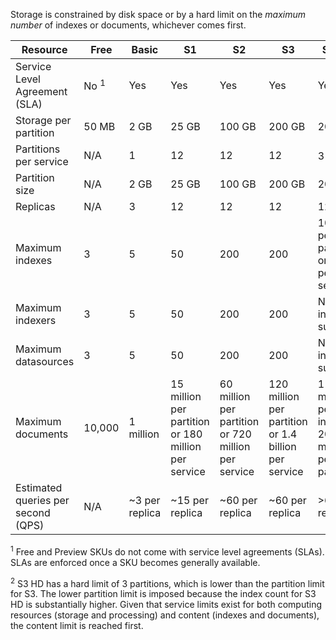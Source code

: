 Storage is constrained by disk space or by a hard limit on the *maximum number* of indexes or documents, whichever comes first.

| Resource | Free | Basic | S1 | S2 | S3 | S3 HD |
| --- | --- | --- | --- | --- | --- | --- |
| Service Level Agreement (SLA) |No <sup>1</sup> |Yes |Yes |Yes |Yes |Yes |
| Storage per partition |50 MB |2 GB |25 GB |100 GB |200 GB |200 GB |
| Partitions per service |N/A |1 |12 |12 |12 |3 <sup>2</sup> |
| Partition size |N/A |2 GB |25 GB |100 GB |200 GB |200 GB |
| Replicas |N/A |3 |12 |12 |12 |12 |
| Maximum indexes |3 |5 |50 |200 |200 |1000 per partition or 3000 per service |
| Maximum indexers |3 |5 |50 |200 |200 |No indexer support |
| Maximum datasources |3 |5 |50 |200 |200 |No indexer support |
| Maximum documents |10,000 |1 million |15 million per partition or 180 million per service |60 million per partition or 720 million per service |120 million per partition or 1.4 billion per service |1 million per index or 200 million per partition |
| Estimated queries per second (QPS) |N/A |~3 per replica |~15 per replica |~60 per replica |~60 per replica |>60 per replica |

<sup>1</sup> Free and Preview SKUs do not come with service level agreements (SLAs). SLAs are enforced once a SKU becomes generally available.

<sup>2</sup> S3 HD has a hard limit of 3 partitions, which is lower than the partition limit for S3. The lower partition limit is imposed because the index count for S3 HD is substantially higher. Given that service limits exist for both computing resources (storage and processing) and content (indexes and documents), the content limit is reached first.
